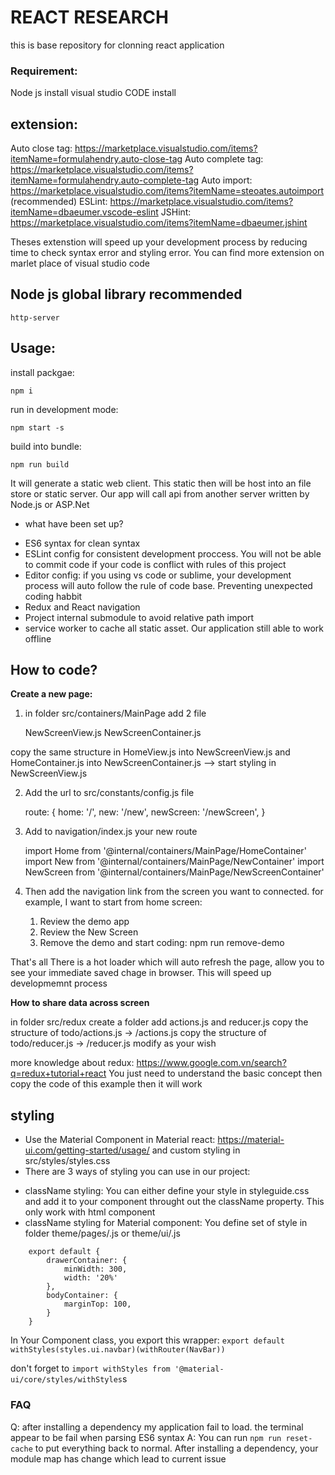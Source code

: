 # REACT RESEARCH
this is base repository for clonning react application

### Requirement:

Node js install
visual studio CODE install

## extension:

Auto close tag: https://marketplace.visualstudio.com/items?itemName=formulahendry.auto-close-tag
Auto complete tag: https://marketplace.visualstudio.com/items?itemName=formulahendry.auto-complete-tag
Auto import: https://marketplace.visualstudio.com/items?itemName=steoates.autoimport (recommended)
ESLint: https://marketplace.visualstudio.com/items?itemName=dbaeumer.vscode-eslint
JSHint: https://marketplace.visualstudio.com/items?itemName=dbaeumer.jshint

Theses extenstion will speed up your development process by reducing time to check syntax error and styling error.
You can find more extension on marlet place of visual studio code

## Node js global library recommended

```http-server```

## Usage:

install packgae:

```npm i```

run in development mode:

```npm start -s```

build into bundle:

```npm run build```

It will generate a static web client. This static then will be host into an file store or static server. Our app will call api from another server written by Node.js or ASP.Net 

* what have been set up?

- ES6 syntax for clean syntax
- ESLint config for consistent development proccess. You will not be able to commit code if your code is conflict with rules of this project
- Editor config: if you using vs code or sublime, your development process will auto follow the rule of code base. Preventing unexpected coding habbit
- Redux and React navigation
- Project internal submodule to avoid relative path import
- service worker to cache all static asset. Our application still able to work offline

## How to code?

**Create a new page:**

1. in folder src/containers/MainPage add 2 file

    NewScreenView.js
    NewScreenContainer.js

copy the same structure in HomeView.js into NewScreenView.js and HomeContainer.js into NewScreenContainer.js
--> start styling in NewScreenView.js

2. Add the url to src/constants/config.js file

    route: {
        home: '/',
        new: '/new',
        newScreen: '/newScreen',
    }

3. Add to navigation/index.js your new route

    import Home from '@internal/containers/MainPage/HomeContainer'
    import New from '@internal/containers/MainPage/NewContainer'
    import NewScreen from '@internal/containers/MainPage/NewScreenContainer'

    <Route
        path={AppConfig.route.newScreen}
        component={NewScreen}
        exact
    />

4. Then add the navigation link from the screen you want to connected. for example, I want to start from home screen:

    <ol>
        <li>Review the <Link to={AppConfig.route.new} >demo app</Link></li>
        <li>Review the <Link to={AppConfig.route.newScreen} >New Screen</Link></li>
        <li>Remove the demo and start coding: npm run remove-demo</li>
    </ol>

That's all
There is a hot loader which will auto refresh the page, allow you to see your immediate saved chage in browser. This will speed up developmemnt process

**How to share data across screen**

in folder src/redux create a folder <your-action>
add actions.js and reducer.js
copy the structure of todo/actions.js -> <your-folder>/actions.js
copy the structure of todo/reducer.js -> <your-folder>/reducer.js
modify as your wish

more knowledge about redux: https://www.google.com.vn/search?q=redux+tutorial+react
You just need to understand the basic concept then copy the code of this example then it will work

## styling

- Use the Material Component in Material react: https://material-ui.com/getting-started/usage/
and custom styling in src/styles/styles.css
- There are 3 ways of styling you can use in our project:
+ className styling: You can either define your style in styleguide.css and add it to your component throught out the className property. This only work with html component
+ className styling for Material component: You define set of style in folder theme/pages/<ContainerName>.js or theme/ui/<ComponentName>.js

```
    export default {
        drawerContainer: {
            minWidth: 300,
            width: '20%'
        },
        bodyContainer: {
            marginTop: 100,
        }
    }
```

In Your Component class, you export this wrapper:
```export default withStyles(styles.ui.navbar)(withRouter(NavBar))```

don't forget to ```import withStyles from '@material-ui/core/styles/withStyles```s


### FAQ

Q: after installing a dependency my application fail to load. the terminal appear to be fail when parsing ES6 syntax
A: You can run ```npm run reset-cache``` to put everything back to normal. After installing a dependency, your module map has change which lead to current issue
